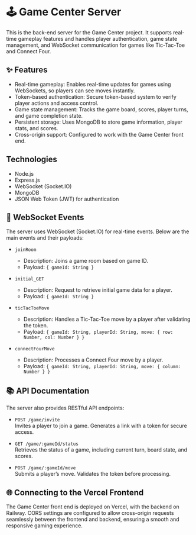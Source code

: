 <h1> 🕹️ Game Center Server </h1>

This is the back-end server for the Game Center project. It supports real-time gameplay features and handles player authentication, game state management, and WebSocket communication for games like Tic-Tac-Toe and Connect Four.


<h2> ✨ Features </h2>
<ul>
<li> Real-time gameplay: Enables real-time updates for games using WebSockets, so players can see moves instantly. </li>
<li> Token-based authentication: Secure token-based system to verify player actions and access control. </li>
<li> Game state management: Tracks the game board, scores, player turns, and game completion state. </li>
<li> Persistent storage: Uses MongoDB to store game information, player stats, and scores. </li>
<li> Cross-origin support: Configured to work with the Game Center front end. </li>
</ul>

<h2> Technologies </h2>
<ul>
<li> Node.js </li>
<li> Express.js </li>
<li> WebSocket (Socket.IO) </li>
<li> MongoDB </li>
<li> JSON Web Token (JWT) for authentication </li>
</ul>

<h2> 📡 WebSocket Events </h2>

The server uses WebSocket (Socket.IO) for real-time events. Below are the main events and their payloads:
<ul>
<li> <code>joinRoom</code> </li> 
<ul> 
<li> Description: Joins a game room based on game ID. </li>
<li> Payload: <code>{ gameId: String }</code> </li>
  </ul>
</ul>

<ul>
<li> <code>initial_GET</code> </li>
<ul> 
<li> Description: Request to retrieve initial game data for a player. </li>
<li> Payload: <code>{ gameId: String }</code> </li>
  </ul>
</ul>

<ul>
<li> <code>ticTacToeMove</code> </li>  
<ul> 
<li> Description: Handles a Tic-Tac-Toe move by a player after validating the token.</li>
<li> Payload: <code>{ gameId: String, playerId: String, move: { row: Number, col: Number } }</code> </li>
  </ul>
</ul>

<ul>
<li> <code>connectFourMove</code> </li> 
<ul> 
<li> Description: Processes a Connect Four move by a player. </li>
<li> Payload: <code>{ gameId: String, playerId: String, move: { column: Number } }</code> </li>
  </ul>
</ul>

<h2> 📚 API Documentation </h2>

The server also provides RESTful API endpoints:

<ul>
<li> <code>POST /game/invite</code> </li> 
Invites a player to join a game. Generates a link with a token for secure access. </ul>

<ul>
<li> <code>GET /game/:gameId/status</code> </li>
Retrieves the status of a game, including current turn, board state, and scores. </ul>

<ul>
<li> <code>POST /game/:gameId/move</code> </li>
Submits a player’s move. Validates the token before processing. </ul>

<h2> 🌐 Connecting to the Vercel Frontend </h2>

The Game Center front end is deployed on Vercel, with the backend on Railway. CORS settings are configured to allow cross-origin requests seamlessly between the frontend and backend, ensuring a smooth and responsive gaming experience.


